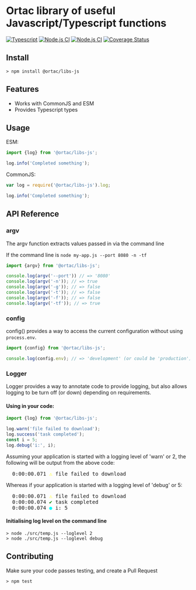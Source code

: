 # Ortac library of useful Javascript/Typescript functions

[![Typescript](https://shields.io/badge/TypeScript-3178C6?logo=TypeScript&logoColor=FFF)](https://www.typescriptlang.org/)
[![Node.js CI](https://github.com/ortac-org/libs-js/actions/workflows/linux-ci.yml/badge.svg)](https://github.com/ortac-org/libs-js/actions/workflows/linux-ci.yml)
[![Node.js CI](https://github.com/ortac-org/libs-js/actions/workflows/windows-ci.yml/badge.svg)](https://github.com/ortac-org/libs-js/actions/workflows/windows-ci.yml)
[![Coverage Status](https://coveralls.io/repos/github/ortac-org/libs-js/badge.svg?branch=main)](https://coveralls.io/github/ortac-org/libs-js?branch=main)

## Install

```console
> npm install @ortac/libs-js
```

## Features

- Works with CommonJS and ESM
- Provides Typescript types

## Usage
ESM:
```js
import {log} from '@ortac/libs-js';

log.info('Completed something');
```

CommonJS:
```js
var log = require('@ortac/libs-js').log;

log.info('Completed something');
```

## API Reference

### argv

The argv function extracts values passed in via the command line

If the command line is `node my-app.js --port 8080 -n -tf`

```js
import {argv} from '@ortac/libs-js';

console.log(argv('--port')) // => '8080'
console.log(argv('-n')); // => true
console.log(argv('-g')); // => false
console.log(argv('-t')); // => false
console.log(argv('-f')); // => false
console.log(argv('-tf')); // => true
```

### config

config() provides a way to access the current configuration without using `process.env`.

```js
import {config} from '@ortac/libs-js';

console.log(config.env); // => 'development' (or could be 'production') 
```

### Logger

Logger provides a way to annotate code to provide logging, but also allows logging to be turn off (or down) depending on requirements.

#### Using in your code:

```js
import {log} from '@ortac/libs-js';

log.warn('file failed to download');
log.success('task completed');
const i = 5;
log.debug('i:', i);
```

Assuming your application is started with a logging level of 'warn' or 2, the following will be output from the above code:

<pre style="background-color: Night;">
  0:00:00.071 <span style="color:yellow;">⚠</span> file failed to download
</pre>

Whereas if your application is started with a logging level of 'debug' or 5:

<pre style="background-color: Night;">
  0:00:00.071 <span style="color:yellow;">⚠</span> file failed to download
  0:00:00.074 <span style="color:green;">✔</span> task completed
  0:00:00.074 <span style="color:cyan;">●</span> i: 5
</pre>

#### Initialising log level on the command line

```command
> node ./src/temp.js --loglevel 2
> node ./src/temp.js --loglevel debug
```

## Contributing

Make sure your code passes testing, and create a Pull Request
```console
> npm test
```